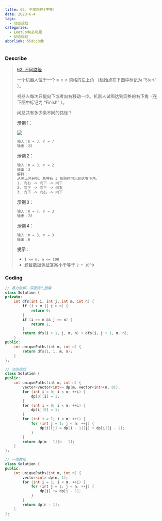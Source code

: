 ```yaml
---
title: 62. 不同路径(中等)
date: 2023-6-4
tags:
  - 动态规划
categories:
  - LeetCode必刷题
  - 动态规划
abbrlink: 55dcc8db
---
```


### Describe

> [62. 不同路径](https://leetcode.cn/problems/unique-paths/)
>
> 一个机器人位于一个 `m x n` 网格的左上角 （起始点在下图中标记为 “Start” ）。
>
> 机器人每次只能向下或者向右移动一步。机器人试图达到网格的右下角（在下图中标记为 “Finish” ）。
>
> 问总共有多少条不同的路径？
>
>  
>
> **示例 1：**
>
> ![](https://s1.vika.cn/space/2023/06/04/08398709e3a8442f9ad7d03b55fea699)
>
> ```txt
> 输入：m = 3, n = 7
> 输出：28
> ```
>
> **示例 2：**
>
> ```txt
> 输入：m = 3, n = 2
> 输出：3
> 解释：
> 从左上角开始，总共有 3 条路径可以到达右下角。
> 1. 向右 -> 向下 -> 向下
> 2. 向下 -> 向下 -> 向右
> 3. 向下 -> 向右 -> 向下
> ```
>
> **示例 3：**
>
> ```txt
> 输入：m = 7, n = 3
> 输出：28
> ```
>
> **示例 4：**
>
> ```txt
> 输入：m = 3, n = 3
> 输出：6
> ```
>
>  
>
> **提示：**
>
> - `1 <= m, n <= 100`
> - 题目数据保证答案小于等于 `2 * 10^9`

### Coding

```cpp
// 暴力破解，深度优先搜索
class Solution {
private:
    int dfs(int i, int j, int m, int n) {
        if (i > m || j > n) {
            return 0;
        }
        if (i == m && j == n) {
            return 1;
        }
        return dfs(i + 1, j, m, n) + dfs(i, j + 1, m, n);
    }
public:
    int uniquePaths(int m, int n) {
        return dfs(1, 1, m, n);
    }
};
```

```cpp
// 动态规划
class Solution {
public:
    int uniquePaths(int m, int n) {
        vector<vector<int>> dp(m, vector<int>(n, 0));
        for (int i = 0; i < n; ++i) {
            dp[0][i] = 1;
        }
        for (int i = 0; i < m; ++i) {
            dp[i][0] = 1;
        }
        for (int i = 1; i < m; ++i) {
            for (int j = 1; j < n; ++j) {
                dp[i][j] = dp[i - 1][j] + dp[i][j - 1];
            }
        }
        return dp[m - 1][n - 1];
    }
};
```

```cpp
// 一维数组
class Solution {
public:
    int uniquePaths(int m, int n) {
        vector<int> dp(n, 1);
        for (int i = 1; i < m; ++i) {
            for (int j = 1; j < n; ++j) {
                dp[j] += dp[j - 1];
            }
        }
        return dp[n - 1];
    }
};
```

